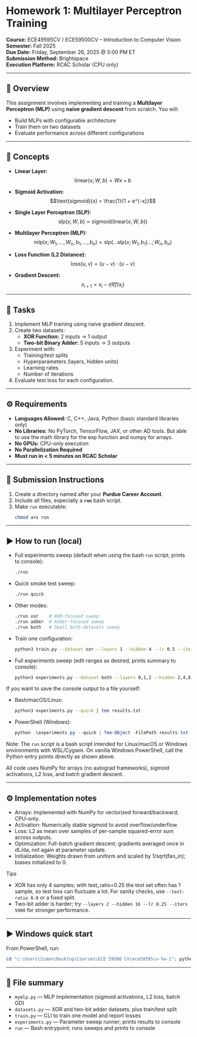 # Homework 1: Multilayer Perceptron Training

**Course:** ECE49595CV / ECE59500CV – Introduction to Computer Vision  
**Semester:** Fall 2025  
**Due Date:** Friday, September 26, 2025 @ 5:00 PM ET  
**Submission Method:** Brightspace  
**Execution Platform:** RCAC Scholar (CPU only)

---

## 📘 Overview

This assignment involves implementing and training a **Multilayer Perceptron (MLP)** using **naive gradient descent** from scratch. You will:

- Build MLPs with configurable architecture
- Train them on two datasets
- Evaluate performance across different configurations

---

## 🧠 Concepts

- **Linear Layer:**  
  $$\text{linear}(x; W, b) = Wx + b$$

- **Sigmoid Activation:**  
  $$\text{sigmoid}(x) = \frac{1}{1 + e^{-x}}$$

- **Single Layer Perceptron (SLP):**  
  $$\text{slp}(x; W, b) = \text{sigmoid}(\text{linear}(x; W, b))$$

- **Multilayer Perceptron (MLP):**  
  $$\text{mlp}(x; W_1, ..., W_n, b_1, ..., b_n) = \text{slp}(...\text{slp}(x; W_1, b_1)...; W_n, b_n)$$

- **Loss Function (L2 Distance):**  
  $$\text{loss}(u, v) = (u - v) \cdot (u - v)$$

- **Gradient Descent:**  
  $$x_{i+1} = x_i - \eta \nabla f(x_i)$$

---

## 🧪 Tasks

1. Implement MLP training using naive gradient descent.
2. Create two datasets:
   - **XOR Function:** 2 inputs → 1 output
   - **Two-bit Binary Adder:** 5 inputs → 3 outputs
3. Experiment with:
   - Training/test splits
   - Hyperparameters (layers, hidden units)
   - Learning rates
   - Number of iterations
4. Evaluate test loss for each configuration.

---

## ⚙️ Requirements

- **Languages Allowed:** C, C++, Java, Python (basic standard libraries only)
- **No Libraries:** No PyTorch, TensorFlow, JAX, or other AD tools. But able to use the math library for the exp function and numpy for arrays.
- **No GPUs:** CPU-only execution
- **No Parallelization Required**
- **Must run in < 5 minutes on RCAC Scholar**

---

## 📂 Submission Instructions

1. Create a directory named after your **Purdue Career Account**.
2. Include all files, especially a **`run`** bash script.
3. Make `run` executable:
   ```bash
   chmod a+x run
   ```

---

## ▶️ How to run (local)

- Full experiments sweep (default when using the bash `run` script; prints to console):
  ```bash
  ./run
  ```

- Quick smoke test sweep:
  ```bash
  ./run quick
  ```

- Other modes:
  ```bash
  ./run xor    # XOR-focused sweep
  ./run adder  # Adder-focused sweep
  ./run both   # Small both-datasets sweep
  ```

- Train one configuration:
  ```bash
  python3 train.py --dataset xor --layers 1 --hidden 4 --lr 0.5 --iters 2000 --seed 0 --test-ratio 0.25
  ```

- Full experiments sweep (edit ranges as desired, prints summary to console):
  ```bash
  python3 experiments.py --dataset both --layers 0,1,2 --hidden 2,4,8 --lr 0.1,0.5,1.0 --iters 500,1000,2000
  ```

If you want to save the console output to a file yourself:

- Bash/macOS/Linux:
  ```bash
  python3 experiments.py --quick | tee results.txt
  ```
- PowerShell (Windows):
  ```powershell
  python .\experiments.py --quick | Tee-Object -FilePath results.txt
  ```

Note: The `run` script is a bash script intended for Linux/macOS or Windows environments with WSL/Cygwin. On vanilla Windows PowerShell, call the Python entry points directly as shown above.

All code uses NumPy for arrays (no autograd frameworks), sigmoid activations, L2 loss, and batch gradient descent.

---

## ⚙️ Implementation notes

- Arrays: Implemented with NumPy for vectorized forward/backward; CPU-only.
- Activation: Numerically stable sigmoid to avoid overflow/underflow.
- Loss: L2 as mean over samples of per-sample squared-error sum across outputs.
- Optimization: Full-batch gradient descent; gradients averaged once in dL/da, not again at parameter update.
- Initialization: Weights drawn from uniform and scaled by 1/sqrt(fan_in); biases initialized to 0.

Tips
- XOR has only 4 samples; with test_ratio=0.25 the test set often has 1 sample, so test loss can fluctuate a lot. For sanity checks, use `--test-ratio 0.0` or a fixed split.
- Two-bit adder is harder; try `--layers 2 --hidden 16 --lr 0.25 --iters 5000` for stronger performance.

---

## ▶️ Windows quick start

From PowerShell, run:

```powershell
cd "c:\Users\Simon\Desktop\Courses\ECE 59500 CV\ece59595cv-hw-1"; python .\experiments.py --quick
```

---

## 🧩 File summary

- `mymlp.py` — MLP implementation (sigmoid activations, L2 loss, batch GD)
- `datasets.py` — XOR and two-bit adder datasets, plus train/test split
- `train.py` — CLI to train one model and report losses
- `experiments.py` — Parameter sweep runner; prints results to console
- `run` — Bash entrypoint; runs sweeps and prints to console

